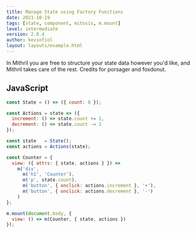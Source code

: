 ```yaml
---
title: Manage State using Factory Functions
date: 2021-10-19
tags: [state, component, mitosis, m.mount]
level: intermediate
version: 2.0.4
author: kevinfiol
layout: layouts/example.html
---
```


In Mithril you are free to structure your state data however you'd like, and Mithril takes care of the rest.
Credits for porsager and foxdonut.

## JavaScript

~~~js
const State = () => ({ count: 0 });

const Actions = state => ({
  increment: () => state.count += 1,
  decrement: () => state.count -= 1
});

const state   = State();
const actions = Actions(state);

const Counter = {
  view: ({ attrs: { state, actions } }) =>
    m('div',
      m('h1', 'Counter'),
      m('p', state.count),
      m('button', { onclick: actions.increment }, '+'),
      m('button', { onclick: actions.decrement }, '-')
    )
};

m.mount(document.body, {
  view: () => m(Counter, { state, actions })
});
~~~
